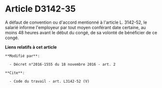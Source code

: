 # Article D3142-35

A défaut de convention ou d'accord mentionné à l'article L. 3142-52, le salarié informe l'employeur par tout moyen conférant
date certaine, au moins 48 heures avant le début du congé, de sa volonté de bénéficier de ce congé.

**Liens relatifs à cet article**

	**Modifié par**:

	  - Décret n°2016-1555 du 18 novembre 2016 - art. 2

	**Cite**:

	  - Code du travail - art. L3142-52 (V)
